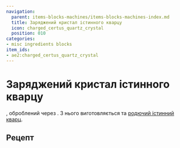 ```yaml
---
navigation:
  parent: items-blocks-machines/items-blocks-machines-index.md
  title: Заряджений кристал істинного кварцу
  icon: charged_certus_quartz_crystal
  position: 010
categories:
- misc ingredients blocks
item_ids:
- ae2:charged_certus_quartz_crystal
---
```


# Заряджений кристал істинного кварцу

<ItemImage id="charged_certus_quartz_crystal" scale="4" />

<ItemLink id="certus_quartz_crystal" />, оброблений через <ItemLink id="charger" />. З нього виготовляється
<ItemLink id="fluix_crystal" /> та [родючий істинний кварц](../items-blocks-machines/budding_certus.md).

## Рецепт

<RecipeFor id="charged_certus_quartz_crystal" />
